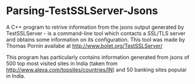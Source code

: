 # Parsing-TestSSLServer-Jsons
A C++ program to retrive information from the jsons output generated by TestSSLServer - is a command-line tool which contacts a SSL/TLS server and obtains some information on its configuration. This tool was made by Thomas Pornin availabe at http://www.bolet.org/TestSSLServer/

This program has particularly contains information generated from jsons of 500 top most visited sites in India (taken from http://www.alexa.com/topsites/countries/IN) and 50 banking sites popular in India.
